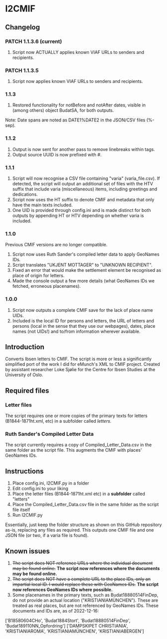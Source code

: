 # I2CMIF
## Changelog
### PATCH 1.1.3.6 (current)
1. Script now ACTUALLY applies known VIAF URLs to senders and recipients.

### PATCH 1.1.3.5
1. Script now applies known VIAF URLs to senders and recipients.

### 1.1.3
1. Restored functionality for notBefore and notAfter dates, visible in (among others) object BudatSA, for both outputs.

Note: Date spans are noted as DATE1%DATE2 in the JSON/CSV files (%-sep).

### 1.1.2
1. Output is now sent for another pass to remove linebreaks within tags.
2. Output source UUID is now prefixed with #.
   
### 1.1.1
1. Script will now recognise a CSV file containing "varia" (varia_file.csv). If detected, the script will output an additional set of files with the HTV suffix that include varia (miscellaneous) items, including greetings and dedications.
2. Script now uses the HT suffix to denote CMIF and metadata that only have the main texts included.
3. One UID is provided through config.ini and is made distinct for both outputs by appending HT or HTV depending on whether varia is included.

### 1.1.0
Previous CMIF versions are no longer compatible.

1. Script now uses Ruth Sander's compiled letter data to apply GeoNames IDs.
2. Script translates "UKJENT MOTTAGER" to "UNKNOWN RECIPIENT".
3. Fixed an error that would make the settlement element be recognised as place of origin for letters.
4. Made the console output a few more details (what GeoNames IDs we fetched, erroneous placenames).

### 1.0.0
1. Script now outputs a complete CMIF save for the lack of place name UIDs.
2. Included is the local ID for persons and letters, the URL of letters and persons (local in the sense that they use our webpages), dates, place names (not UIDs!) and to/from information wherever available.

## Introduction
Converts Ibsen letters to CMIF. The script is more or less a significantly simplified port of the work I did for eMunch's XML to CMIF project. Created by assistant researcher Loke Sjølie for the Centre for Ibsen Studies at the University of Oslo.

## Required files
### Letter files
The script requires one or more copies of the primary texts for letters (B1844-1871ht.xml, etc) in a subfolder called *letters*.
### Ruth Sander's Compiled Letter Data
The script currently requires a copy of Compiled_Letter_Data.csv in the same folder as the script file. This augments the CMIF with places' GeoNames IDs.

## Instructions
1. Place config.ini, I2CMIF.py in a folder
2. Edit config.ini to your liking
3. Place the letter files (B1844-1871ht.xml etc) in a **subfolder** called "letters"
4. Place the Compiled_Letter_Data.csv file in the same folder as the script file itself
5. Run I2CMIF.py

Essentially, just keep the folder structure as shown on this GitHub repository as-is, replacing any files as required. This outputs one CMIF file and one JSON file (or two, if a varia file is found).

## Known issues
1. ~~The script does NOT reference URLs where the individual document may be found online.~~ **The script now references where the documents may be found online.**
2. ~~The script does NOT have a complete URL to the place IDs, only an impartial local ID. I would replace these with GeoNames IDs.~~ **The script now references GeoNames IDs where possible.**
3. Some placenames in the primary texts, such as Budat18880514FinDep, do not provide an actual location ("KRISTIANIAMÜNCHEN"). These are treated as real places, but are not referenced by GeoNames IDs. These documents and IDs are, as of 2022-12-16:

['B18580604CHo', 'Budat1884Stort', 'Budat18880514FinDep', 'Budat189110NN_Opfordring']
['DAMPSKIPET CHRISTIANIA', 'KRISTIANIAROMA', 'KRISTIANIAMÜNCHEN', 'KRISTIANIABERGEN']
